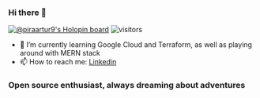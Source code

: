 ### Hi there 👋
[![@piraartur9's Holopin board](https://holopin.me/piraartur9)](https://holopin.io/@piraartur9)
![visitors](https://page-views.glitch.me/badge?page_id=piraartur)
- 🫡 I’m currently learning Google Cloud and Terraform, as well as playing around with MERN stack
- 📫 How to reach me: [Linkedin](https://www.linkedin.com/in/piraart/)

### Open source enthusiast, always dreaming about adventures
